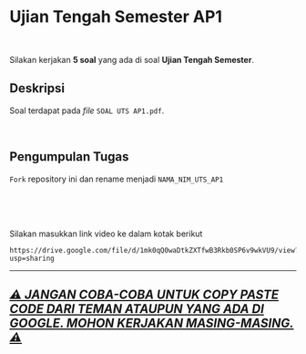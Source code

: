 # Ujian Tengah Semester AP1

<br>

Silakan kerjakan **5 soal** yang ada di soal **Ujian Tengah Semester**.

## Deskripsi

Soal terdapat pada _file_ `SOAL UTS AP1.pdf`.

<br>

## Pengumpulan Tugas

`Fork` repository ini dan rename menjadi `NAMA_NIM_UTS_AP1`

<br>
<br>
<br>

Silakan masukkan link video ke dalam kotak berikut

```
https://drive.google.com/file/d/1mk0qQ0waDtkZXTfwB3Rkb0SP6v9wkVU9/view?usp=sharing
```

---

<h2><ins><b><i>⚠️ JANGAN COBA-COBA UNTUK COPY PASTE CODE DARI TEMAN ATAUPUN YANG ADA DI GOOGLE. MOHON KERJAKAN MASING-MASING. ⚠️</i></b></ins></h2>

